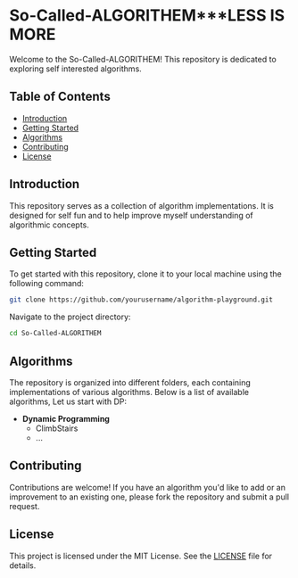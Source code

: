 # So-Called-ALGORITHEM***LESS IS MORE
Welcome to the So-Called-ALGORITHEM! This repository is dedicated to exploring self interested algorithms.

## Table of Contents
- [Introduction](#introduction)
- [Getting Started](#getting-started)
- [Algorithms](#algorithms)
- [Contributing](#contributing)
- [License](#license)

## Introduction
This repository serves as a collection of algorithm implementations. It is designed for self fun and to help improve myself understanding of algorithmic concepts.

## Getting Started
To get started with this repository, clone it to your local machine using the following command:

```bash
git clone https://github.com/yourusername/algorithm-playground.git
```

Navigate to the project directory:

```bash
cd So-Called-ALGORITHEM
```

## Algorithms
The repository is organized into different folders, each containing implementations of various algorithms. Below is a list of available algorithms, Let us start with DP:

- **Dynamic Programming**
    - ClimbStairs
    - ...

## Contributing
Contributions are welcome! If you have an algorithm you'd like to add or an improvement to an existing one, please fork the repository and submit a pull request.

## License

This project is licensed under the MIT License. See the [LICENSE](LICENSE) file for details.
